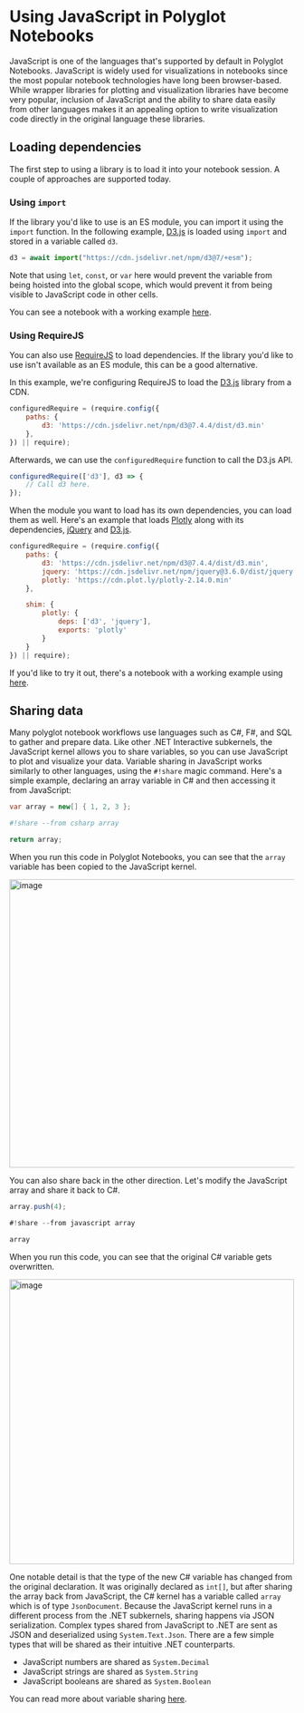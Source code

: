 # Using JavaScript in Polyglot Notebooks

JavaScript is one of the languages that's supported by default in Polyglot Notebooks. JavaScript is widely used for visualizations in notebooks since the most popular notebook technologies have long been browser-based. While wrapper libraries for plotting and visualization libraries have become very popular, inclusion of JavaScript and the ability to share data easily from other languages makes it an appealing option to write visualization code directly in the original language these libraries.

## Loading dependencies

The first step to using a library is to load it into your notebook session. A couple of approaches are supported today.

### Using `import`

If the library you'd like to use is an ES module, you can import it using the `import` function. In the following example, [D3.js](https://d3js.org/) is loaded using `import` and stored in a variable called `d3`. 

```javascript
d3 = await import("https://cdn.jsdelivr.net/npm/d3@7/+esm");
```

Note that using `let`, `const`, or `var` here would prevent the variable from being hoisted into the global scope, which would prevent it from being visible to JavaScript code in other cells.

You can see a notebook with a working example [here](../samples/notebooks/javascript/D3.js%20with%20import.ipynb).

### Using RequireJS

You can also use [RequireJS](https://requirejs.org/) to load dependencies. If the library you'd like to use isn't available as an ES module, this can be a good alternative.

In this example, we're configuring RequireJS to load the [D3.js](https://d3js.org/) library from a CDN.

```javascript
configuredRequire = (require.config({
    paths: {
        d3: 'https://cdn.jsdelivr.net/npm/d3@7.4.4/dist/d3.min'
    },
}) || require);
```

Afterwards, we can use the `configuredRequire` function to call the D3.js API.

```javascript
configuredRequire(['d3'], d3 => {
    // Call d3 here.
});
```

When the module you want to load has its own dependencies, you can load them as well. Here's an example that loads [Plotly](https://plotly.com/javascript/) along with its dependencies, [jQuery](https://jquery.com/) and [D3.js](https://d3js.org/).

```javascript
configuredRequire = (require.config({
    paths: {
        d3: 'https://cdn.jsdelivr.net/npm/d3@7.4.4/dist/d3.min',
        jquery: 'https://cdn.jsdelivr.net/npm/jquery@3.6.0/dist/jquery.min',
        plotly: 'https://cdn.plot.ly/plotly-2.14.0.min'
    },

    shim: {
        plotly: {
            deps: ['d3', 'jquery'],
            exports: 'plotly'
        }
    }
}) || require);
```

If you'd like to try it out, there's a notebook with a working example using [here](../samples/notebooks/javascript/Plotly%20with%20RequireJS.ipynb).


## Sharing data

Many polyglot notebook workflows use languages such as C#, F#, and SQL to gather and prepare data. Like other .NET Interactive subkernels, the JavaScript kernel allows you to share variables, so you can use JavaScript to plot and visualize your data. Variable sharing in JavaScript works similarly to other languages, using the `#!share` magic command. Here's a simple example, declaring an array variable in C# and then accessing it from JavaScript:

```csharp
var array = new[] { 1, 2, 3 };
```

```javascript
#!share --from csharp array

return array;
```

When you run this code in Polyglot Notebooks, you can see that the `array` variable has been copied to the JavaScript kernel.

<img width="509" alt="image" src="https://user-images.githubusercontent.com/547415/211658845-ac8563ec-accc-462d-bf24-23bef205a0c7.png">

You can also share back in the other direction. Let's modify the JavaScript array and share it back to C#.

```javascript
array.push(4);
```

```csharp
#!share --from javascript array

array
```

When you run this code, you can see that the original C# variable gets overwritten. 

<img width="503" alt="image" src="https://user-images.githubusercontent.com/547415/211661641-057e29fc-8048-4910-983f-14d8380dca8b.png">

One notable detail is that the type of the new C# variable has changed from the original declaration. It was originally declared as `int[]`, but after sharing the array back from JavaScript, the C# kernel has a variable called `array` which is of type `JsonDocument`. Because the JavaScript kernel runs in a different process from the .NET subkernels, sharing happens via JSON serialization. Complex types shared from JavaScript to .NET are sent as JSON and deserialized using `System.Text.Json`. There are a few simple types that will be shared as their intuitive .NET counterparts. 

* JavaScript numbers are shared as `System.Decimal`
* JavaScript strings are shared as `System.String`
* JavaScript booleans are shared as `System.Boolean`

You can read more about variable sharing [here](variable-sharing.md).
